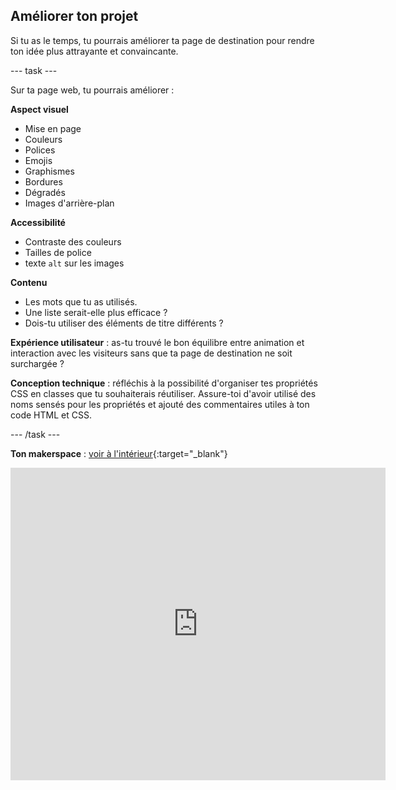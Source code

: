 ## Améliorer ton projet

Si tu as le temps, tu pourrais améliorer ta page de destination pour rendre ton idée plus attrayante et convaincante.

--- task ---

Sur ta page web, tu pourrais améliorer :

**Aspect visuel**

- Mise en page
- Couleurs
- Polices
- Emojis
- Graphismes
- Bordures
- Dégradés
- Images d'arrière-plan

**Accessibilité**

- Contraste des couleurs
- Tailles de police
- texte `alt` sur les images

**Contenu**

- Les mots que tu as utilisés.
- Une liste serait-elle plus efficace ?
- Dois-tu utiliser des éléments de titre différents ?

**Expérience utilisateur** : as-tu trouvé le bon équilibre entre animation et interaction avec les visiteurs sans que ta page de destination ne soit surchargée ?

**Conception technique** : réfléchis à la possibilité d'organiser tes propriétés CSS en classes que tu souhaiterais réutiliser. Assure-toi d'avoir utilisé des noms sensés pour les propriétés et ajouté des commentaires utiles à ton code HTML et CSS.

--- /task ---

**Ton makerspace** : [voir à l'intérieur](https://editor.raspberrypi.org/fr-FR/projects/your-makerspace){:target="_blank"}
<div>
<iframe src="https://editor.raspberrypi.org/fr-FR/embed/viewer/your-makerspace" width="600" height="500" frameborder="0" marginwidth="0" marginheight="0" allowfullscreen> </iframe>
</div>

